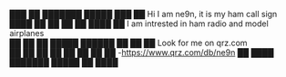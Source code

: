 
 
███    ██ ███████  █████  ███    ██   Hi I am ne9n, it is my ham call sign
████   ██ ██      ██   ██ ████   ██   I am intrested in ham radio and model airplanes  
██ ██  ██ █████    ██████ ██ ██  ██   Look for me on qrz.com  
██  ██ ██ ██           ██ ██  ██ ██   -https://www.qrz.com/db/ne9n
██   ████ ███████  █████  ██   ████ 
